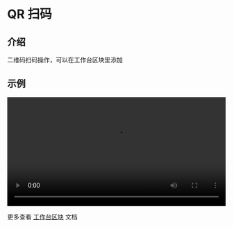 # QR 扫码

## 介绍

二维码扫码操作，可以在工作台区块里添加

## 示例

<video width="100%" controls>
  <source src="https://static-docs.nocobase.com/20240612214013_rec_.mp4" type="video/mp4">
</video>

更多查看 [工作台区块](/handbook/block-workbench) 文档
